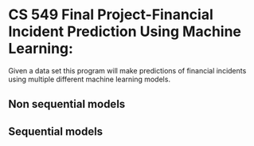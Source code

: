 # CS 549 Final Project-Financial Incident Prediction Using Machine Learning:
Given a data set this program will make predictions of financial incidents using multiple different machine learning models.
## Non sequential models 
## Sequential models 
